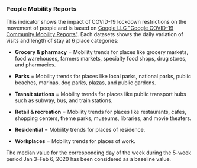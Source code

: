 ### People Mobility Reports 

This indicator shows the impact of COVID-19 lockdown restrictions on the movement of people and is based on  [Google LLC "Google COVID-19 Community Mobility Reports"](https://www.google.com/covid19/mobility/).
Each datasets shows the daily variation of visits and length of stay at 6 place categories:

- **Grocery & pharmacy** = Mobility trends for places like grocery markets, food warehouses, farmers markets, specialty food shops, drug stores, and pharmacies.

- **Parks** = Mobility trends for places like local parks, national parks, public beaches, marinas, dog parks, plazas, and public gardens.

- **Transit stations** = Mobility trends for places like public transport hubs such as subway, bus, and train stations.

- **Retail & recreation** = Mobility trends for places like restaurants, cafes, shopping centers, theme parks, museums, libraries, and movie theaters.

- **Residential** = Mobility trends for places of residence.

- **Workplaces** = Mobility trends for places of work.


The median value for the corresponding day of the week during the 5-week period Jan 3–Feb 6, 2020 has been considered as a baseline value.

